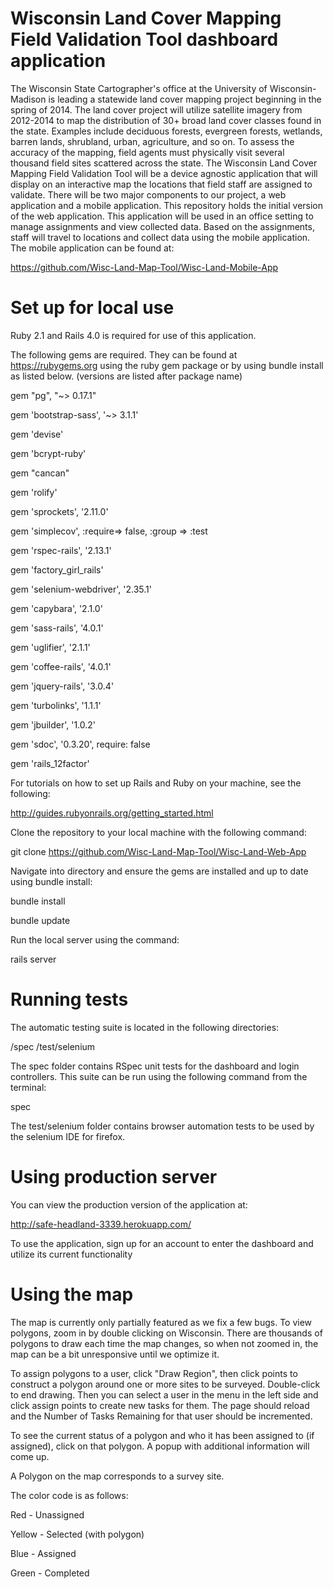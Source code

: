 # Wisconsin Land Cover Mapping Field Validation Tool dashboard application

The Wisconsin State Cartographer's office at the University of Wisconsin-Madison is leading a statewide land cover mapping project beginning in the spring of 2014. The land cover project will utilize satellite imagery from 2012-2014 to map the distribution of 30+ broad land cover classes found in the state.  Examples include deciduous forests, evergreen forests, wetlands, barren lands, shrubland, urban, agriculture, and so on.
To assess the accuracy of the mapping, field agents must physically visit several thousand field sites scattered across the state. The Wisconsin Land Cover Mapping Field Validation Tool will be a device agnostic application that will display on an interactive map the locations that field staff are assigned to validate. There will be two major components to our project, a web application and a mobile application.  This repository holds the initial version of the web application. This application will be used in an office setting to manage assignments and view collected data. Based on the assignments, staff will travel to locations and collect data using the mobile application. The mobile application can be found at:

https://github.com/Wisc-Land-Map-Tool/Wisc-Land-Mobile-App

# Set up for local use

Ruby 2.1 and Rails 4.0 is required for use of this application. 

The following gems are required.  They can be found at https://rubygems.org using the ruby gem package or by using bundle install as listed below.
(versions are listed after package name)

gem "pg", "~> 0.17.1"

gem 'bootstrap-sass', '~> 3.1.1'

gem 'devise'

gem 'bcrypt-ruby'

gem "cancan"

gem 'rolify'

gem 'sprockets', '2.11.0'

gem 'simplecov', :require=> false, :group => :test

gem 'rspec-rails', '2.13.1'

gem 'factory_girl_rails'

gem 'selenium-webdriver', '2.35.1'

gem 'capybara', '2.1.0'

gem 'sass-rails', '4.0.1'

gem 'uglifier', '2.1.1'

gem 'coffee-rails', '4.0.1'

gem 'jquery-rails', '3.0.4'

gem 'turbolinks', '1.1.1'

gem 'jbuilder', '1.0.2'

gem 'sdoc', '0.3.20', require: false

gem 'rails_12factor'

For tutorials on how to set up Rails and Ruby on your machine, see the following:

http://guides.rubyonrails.org/getting_started.html

Clone the repository to your local machine with the following command:

git clone https://github.com/Wisc-Land-Map-Tool/Wisc-Land-Web-App

Navigate into directory and ensure the gems are installed and up to date using bundle install:

bundle install

bundle update

Run the local server using the command:

rails server

# Running tests

The automatic testing suite is located in the following directories:

/spec
/test/selenium

The spec folder contains RSpec unit tests for the dashboard and login controllers.
This suite can be run using the following command from the terminal:

spec

The test/selenium folder contains browser automation tests to be used by the selenium IDE for firefox.

# Using production server 

You can view the production version of the application at:

http://safe-headland-3339.herokuapp.com/

To use the application, sign up for an account to enter the dashboard and utilize its current functionality

# Using the map

The map is currently only partially featured as we fix a few bugs.  To view polygons, zoom in by double clicking on Wisconsin.  There are thousands of polygons to draw each time the map changes, so when not zoomed in, the map can be a bit unresponsive until we optimize it.

To assign polygons to a user, click "Draw Region", then click points to construct a polygon around one or more sites to be surveyed.  Double-click to end drawing.  Then you can select a user in the menu in the left side and click assign points to create new tasks for them.  The page should reload and the Number of Tasks Remaining for that user should be incremented.

To see the current status of a polygon and who it has been assigned to (if assigned), click on that polygon.  A popup with additional information will come up.


A Polygon on the map corresponds to a survey site.

The color code is as follows:

Red - Unassigned

Yellow - Selected (with polygon)

Blue - Assigned

Green - Completed






